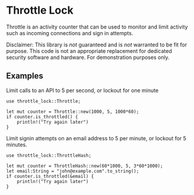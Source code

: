 # Throttle Lock

Throttle is an activity counter that can be used to monitor
and limit activity such as incoming connections and sign in
attempts.

Disclaimer: This library is *not* guaranteed and is *not*
warranted to be fit for purpose. This code is not an
appropriate replacement for dedicated security software
and hardware. For demonstration purposes only.

## Examples

Limit calls to an API to 5 per second, or lockout for one minute

```
use throttle_lock::Throttle;

let mut counter = Throttle::new(1000, 5, 1000*60);
if counter.is_throttled() {
    println!("Try again later")
}
```

Limit signin attempts on an email address to 5 per minute, or
lockout for 5 minutes.

```
use throttle_lock::ThrottleHash;

let mut counter = ThrottleHash::new(60*1000, 5, 3*60*1000);
let email:String = "john@example.com".to_string();
if counter.is_throttled(&email) {
    println!("Try again later")
}
```
